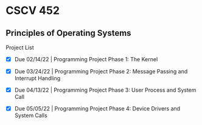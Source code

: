 # CSCV 452
## Principles of Operating Systems

Project List

- [X] Due 02/14/22  |   Programming Project Phase 1:  The Kernel

- [X]  Due 03/24/22  |   Programming Project Phase 2:  Message Passing and Interrupt Handling

- [X]  Due 04/13/22  |   Programming Project Phase 3:  User Process and System Call

- [X]  Due 05/05/22  |   Programming Project Phase 4:  Device Drivers and System Calls
